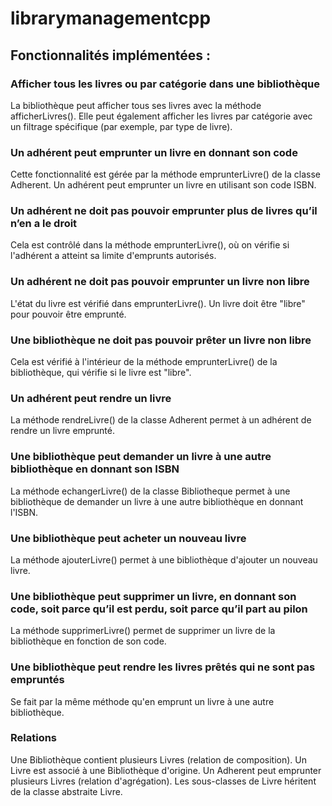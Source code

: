 # librarymanagementcpp

## Fonctionnalités implémentées :

### Afficher tous les livres ou par catégorie dans une bibliothèque

La bibliothèque peut afficher tous ses livres avec la méthode afficherLivres(). Elle peut également afficher les livres par catégorie avec un filtrage spécifique (par exemple, par type de livre).

### Un adhérent peut emprunter un livre en donnant son code

Cette fonctionnalité est gérée par la méthode emprunterLivre() de la classe Adherent. Un adhérent peut emprunter un livre en utilisant son code ISBN.
### Un adhérent ne doit pas pouvoir emprunter plus de livres qu’il n’en a le droit

Cela est contrôlé dans la méthode emprunterLivre(), où on vérifie si l'adhérent a atteint sa limite d'emprunts autorisés.
### Un adhérent ne doit pas pouvoir emprunter un livre non libre

L'état du livre est vérifié dans emprunterLivre(). Un livre doit être "libre" pour pouvoir être emprunté.
### Une bibliothèque ne doit pas pouvoir prêter un livre non libre

Cela est vérifié à l'intérieur de la méthode emprunterLivre() de la bibliothèque, qui vérifie si le livre est "libre".
### Un adhérent peut rendre un livre

La méthode rendreLivre() de la classe Adherent permet à un adhérent de rendre un livre emprunté.
### Une bibliothèque peut demander un livre à une autre bibliothèque en donnant son ISBN

La méthode echangerLivre() de la classe Bibliotheque permet à une bibliothèque de demander un livre à une autre bibliothèque en donnant l'ISBN.
### Une bibliothèque peut acheter un nouveau livre

La méthode ajouterLivre() permet à une bibliothèque d'ajouter un nouveau livre.
### Une bibliothèque peut supprimer un livre, en donnant son code, soit parce qu’il est perdu, soit parce qu’il part au pilon

La méthode supprimerLivre() permet de supprimer un livre de la bibliothèque en fonction de son code.
### Une bibliothèque peut rendre les livres prêtés qui ne sont pas empruntés

Se fait par la même méthode qu'en emprunt un livre à une autre bibliothèque.

### Relations

Une Bibliothèque contient plusieurs Livres (relation de composition).
Un Livre est associé à une Bibliothèque d'origine.
Un Adherent peut emprunter plusieurs Livres (relation d'agrégation).
Les sous-classes de Livre héritent de la classe abstraite Livre.
